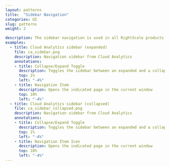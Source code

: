```yaml
---
layout: patterns
title:  "Sidebar Navigation"
categories: UI
slug: patterns
weight: 2

description: The sidebar navigation is used in all RightScale products except Cloud Management. It provides links to move through different areas of the product.
examples:
  - title: Cloud Analytics sidebar (expanded)
    file: ca_sidebar.png
    description: Navigation sidebar from Cloud Analytics
    annotations:
    - title: Collapse/Expand Toggle
      description: Toggles the sidebar between an expanded and a collapsed state.
      top: 1%
      left: "-4%"
    - title: Navigation Item
      description: Opens the indicated page in the current window
      top: 10%
      left: "-4%"
  - title: Cloud Analytics sidebar (collapsed)
    file: ca_sidebar_collapsed.png
    description: Navigation sidebar from Cloud Analytics
    annotations:
    - title: Collapse/Expand Toggle
      description: Toggles the sidebar between an expanded and a collapsed state.
      top: 1%
      left: "-4%"
    - title: Navigation Item Icon
      description: Opens the indicated page in the current window
      top: 10%
      left: "-4%"
---
```


